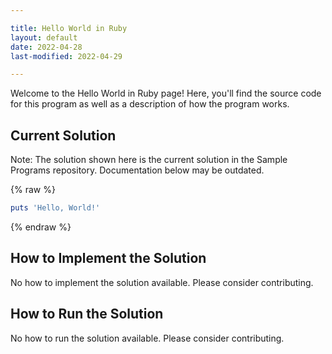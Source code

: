 ```yaml
---

title: Hello World in Ruby
layout: default
date: 2022-04-28
last-modified: 2022-04-29

---
```


Welcome to the Hello World in Ruby page! Here, you'll find the source code for this program as well as a description of how the program works.

## Current Solution

Note: The solution shown here is the current solution in the Sample Programs repository. Documentation below may be outdated.

{% raw %}

```Ruby
puts 'Hello, World!'

```

{% endraw %}

## How to Implement the Solution

No how to implement the solution available. Please consider contributing.

## How to Run the Solution

No how to run the solution available. Please consider contributing.